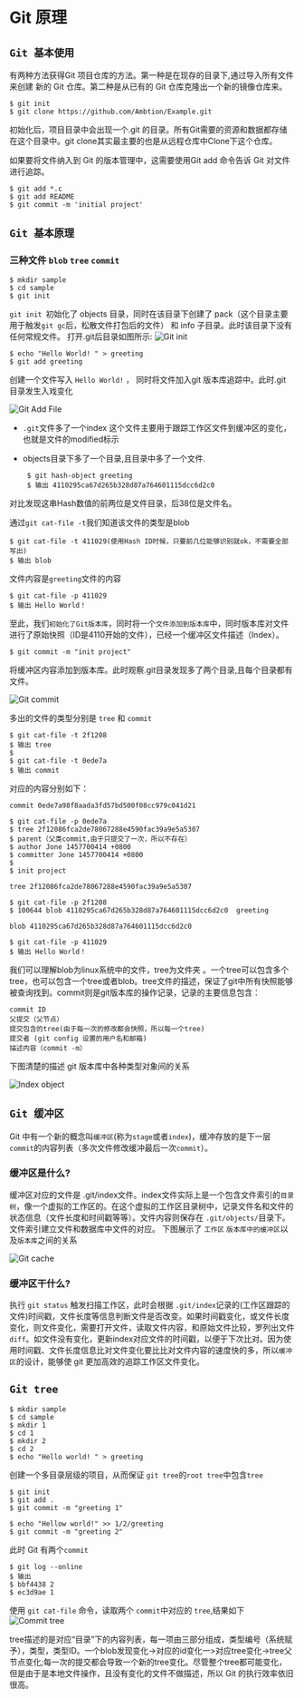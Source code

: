 # Git 原理

## `Git 基本使用`

有两种方法获得Git 项目仓库的方法。第一种是在现存的目录下,通过导入所有文件来创建 新的 Git 仓库。第二种是从已有的 Git 仓库克隆出一个新的镜像仓库来。

	$ git init
	$ git clone https://github.com/Ambtion/Example.git

初始化后，项目目录中会出现一个.git 的目录。所有Git需要的资源和数据都存储在这个目录中。git clone其实最主要的也是从远程仓库中Clone下这个仓库。

如果要将文件纳入到 Git 的版本管理中，这需要使用Git add 命令告诉 Git 对文件进行追踪。

	$ git add *.c	$ git add README	$ git commit -m 'initial project'


## `Git 基本原理`

### 三种文件 `blob` `tree` `commit`

	$ mkdir sample
	$ cd sample
	$ git init
	
`git init `初始化了 objects 目录，同时在该目录下创建了 pack（这个目录主要用于触发`git gc`后，松散文件打包后的文件） 和 info 子目录。此时该目录下没有任何常规文件。
打开.git后目录如图所示:
![Git init](https://github.com/Ambtion/ambtion.github.io/blob/master/imageSource/git/GitInit.png?raw=ture)

	$ echo "Hello World! " > greeting
	$ git add greeting

创建一个文件写入 `Hello World!` ， 同时将文件加入git 版本库追踪中。此时.git 目录发生入戏变化

![Git Add File](https://github.com/Ambtion/ambtion.github.io/blob/master/imageSource/git/GitAddFiles.png?raw=ture)

*  `.git`文件多了一个index 这个文件主要用于跟踪工作区文件到缓冲区的变化，也就是文件的modified标示
*  objects目录下多了一个目录,且目录中多了一个文件.

		$ git hash-object greeting
		$ 输出 4110295ca67d265b328d87a764601115dcc6d2c0

对比发现这串Hash数值的前两位是文件目录，后38位是文件名。

通过`git cat-file -t`我们知道该文件的类型是blob

	$ git cat-file -t 411029(使用Hash ID时候，只要前几位能够识别就ok，不需要全部写出)
	$ 输出 blob

文件内容是`greeting`文件的内容
	
	$ git cat-file -p 411029
	$ 输出 Hello World！

至此，我们`初始化了Git版本库`，同时将一个`文件添加到版本库`中，同时版本库对文件进行了原始快照（ID是4110开始的文件），已经一个缓冲区文件描述（Index）。
	
	$ git commit -m "init project"

将缓冲区内容添加到版本库。此时观察.git目录发现多了两个目录,且每个目录都有文件。

![Git commit](https://github.com/Ambtion/ambtion.github.io/blob/master/imageSource/git/GitCommit.png?raw=ture)
	
多出的文件的类型分别是 `tree` 和 `commit` 

	$ git cat-file -t 2f1208
	$ 输出 tree
	$
	$ git cat-file -t 0ede7a
	$ 输出 commit


对应的内容分别如下：
		
`commit 0ede7a98f8aada3fd57bd500f08cc979c041d21`

	$ git cat-file -p 0ede7a
	$ tree 2f12086fca2de78067288e4590fac39a9e5a5307
	$ parent（父类commit,由于只提交了一次，所以不存在）
	$ author Jone 1457700414 +0800
	$ committer Jone 1457700414 +0800
	$
	$ init project


`tree 2f12086fca2de78067288e4590fac39a9e5a5307`

	$ git cat-file -p 2f1208
	$ 100644 blob 4110295ca67d265b328d87a764601115dcc6d2c0	greeting

`blob 4110295ca67d265b328d87a764601115dcc6d2c0`

	$ git cat-file -p 411029
	$ 输出 Hello World！
	
我们可以理解blob为linux系统中的文件，tree为文件夹	。一个tree可以包含多个tree，也可以包含一个tree或者blob。tree文件的描述，保证了git中所有快照能够被查询找到。commit则是git版本库的操作记录，记录的主要信息包含：

	commit ID
	父提交（父节点）
	提交包含的tree(由于每一次的修改都会快照，所以每一个tree)
	提交者 (git config 设置的用户名和邮箱)
	描述内容（commit -m）
	
下图清楚的描述 git 版本库中各种类型对象间的关系

![Index object](https://github.com/Ambtion/ambtion.github.io/blob/master/imageSource/git/objectIndex.png?raw=ture)

## `Git 缓冲区`

Git 中有一个新的概念叫`缓冲区`(称为`stage`或者`index`)，缓冲存放的是下一层`commit`的内容列表（多次文件修改缓冲最后一次`commit`）。


### 缓冲区是什么?
缓冲区对应的文件是 .git/index文件。index文件实际上是一个包含文件索引的`目录树`，像一个虚拟的工作区的。在这个虚拟的工作区目录树中，记录文件名和文件的状态信息（文件长度和时间戳等等）。文件内容则保存在 `.git/objects/`目录下。文件索引建立文件和数据库中文件的对应。
下图展示了 `工作区` `版本库中的缓冲区`以及`版本库`之间的关系


![Git cache](https://github.com/Ambtion/ambtion.github.io/blob/master/imageSource/git/git-cache.png?raw=ture)

### 缓冲区干什么?

执行 `git status` 触发扫描工作区，此时会根据 `.git/index`记录的(工作区跟踪的文件)时间戳，文件长度等信息判断文件是否改变。如果时间戳变化，或文件长度变化，则文件变化，需要打开文件，读取文件内容，和原始文件比较，罗列出文件`diff`。如文件没有变化，更新index对应文件的时间戳，以便于下次比对。因为使用时间戳、文件长度信息比对文件变化要比比对文件内容的速度快的多，所以`缓冲区`的设计，能够使 git 更加高效的追踪工作区文件变化。
	

## `Git tree`

	$ mkdir sample
	$ cd sample	
	$ mkdir 1
	$ cd 1
	$ mkdir 2
	$ cd 2
	$ echo "Hello world! " > greeting

创建一个多目录层级的项目，从而保证 `git tree`的`root tree`中包含`tree`
	
	$ git init
	$ git add . 
	$ git commit -m "greeting 1"

	$ echo "Hellow world!" >> 1/2/greeting
	$ git commit -m "greeting 2"

此时 Git 有两个`commit`
	
	$ git log --online
	$ 输出
	$ bbf4438 2
	$ ec3d9ae 1

使用 `git cat-file` 命令，读取两个 `commit`中对应的 `tree`,结果如下
![Commit tree](https://github.com/Ambtion/ambtion.github.io/blob/master/imageSource/git/commit-tree.png?raw=ture)

tree描述的是对应“目录”下的内容列表，每一项由三部分组成，类型编号（系统赋予），类型，类型ID。一个blob发现变化->对应的id变化一>对应tree变化->tree父节点变化;每一次的提交都会导致一个新的tree变化。尽管整个tree都可能变化，但是由于是本地文件操作，且没有变化的文件不做描述，所以 Git 的执行效率依旧很高。